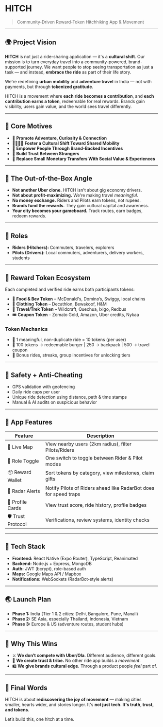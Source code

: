 # HITCH

> Community‑Driven Reward‑Token Hitchhiking App & Movement

---

## 🌍 Project Vision
**HITCH** is not just a ride-sharing application — it's a **cultural shift**. Our mission is to turn everyday travel into a community-powered, brand-supported journey. We want people to stop seeing transportation as just a task — and instead, **embrace the ride** as part of their life story.

We're redefining **urban mobility** and **adventure travel** in India — not with payments, but through **tokenized gratitude**. 

HITCH is a movement where **each ride becomes a contribution**, and **each contribution earns a token**, redeemable for real rewards. Brands gain visibility, users gain value, and the world sees travel differently.

---

## 🚀 Core Motives
- 🧭 **Promote Adventure, Curiosity & Connection**
- 🫱🏽‍🫲🏿 **Foster a Cultural Shift Toward Shared Mobility**
- 🎁 **Empower People Through Brand-Backed Incentives**
- 🤝 **Build Trust Between Strangers**
- 🚫 **Replace Small Monetary Transfers With Social Value & Experiences**

---

## 🧠 The Out-of-the-Box Angle
- **Not another Uber clone.** HITCH isn't about gig economy drivers.
- **Not about profit-maximizing.** We're making travel *meaningful*.
- **No money exchange.** Riders and Pilots earn tokens, not rupees.
- **Brands fund the rewards.** They gain cultural capital and awareness.
- **Your city becomes your gameboard.** Track routes, earn badges, redeem rewards.

---

## 👥 Roles
- **Riders (Hitchers):** Commuters, travelers, explorers
- **Pilots (Drivers):** Local commuters, adventurers, delivery workers, students

---

## 🎁 Reward Token Ecosystem
Each completed and verified ride earns both participants tokens:
- 🍔 **Food & Bev Token** – McDonald's, Domino’s, Swiggy, local chains
- 🎽 **Clothing Token** – Decathlon, Bewakoof, H&M
- 🥾 **Travel/Trek Token** – Wildcraft, Quechua, Ixigo, Redbus
- 🎟 **Coupon Token** – Zomato Gold, Amazon, Uber credits, Nykaa

### Token Mechanics
- 🚗 1 meaningful, non-duplicate ride = 10 tokens (per user)
- 🎯 100 tokens → redeemable burger | 250 → backpack | 500 → travel coupon
- 🔁 Bonus rides, streaks, group incentives for unlocking tiers

---

## 🔐 Safety + Anti-Cheating
- GPS validation with geofencing
- Daily ride caps per user
- Unique ride detection using distance, path & time stamps
- Manual & AI audits on suspicious behavior

---

## 📱 App Features
| Feature             | Description                                                                 |
|---------------------|-----------------------------------------------------------------------------|
| 📍 Live Map          | View nearby users (2km radius), filter Pilots/Riders                        |
| 🔀 Role Toggle       | One switch to toggle between Rider & Pilot modes                            |
| 📦 Reward Wallet     | Sort tokens by category, view milestones, claim gifts                        |
| 🔔 Radar Alerts      | Notify Pilots of Riders ahead like RadarBot does for speed traps            |
| 👤 Profile Cards     | View trust score, ride history, profile badges                              |
| 🛡 Trust Protocol    | Verifications, review systems, identity checks                              |

---

## 🧱 Tech Stack
- **Frontend:** React Native (Expo Router), TypeScript, Reanimated
- **Backend:** Node.js + Express, MongoDB
- **Auth:** JWT (bcrypt), role-based auth
- **Maps:** Google Maps API / Mapbox
- **Notifications:** WebSockets (RadarBot-style alerts)

---

## 🌏 Launch Plan
- **Phase 1:** India (Tier 1 & 2 cities: Delhi, Bangalore, Pune, Manali)
- **Phase 2:** SE Asia, especially Thailand, Indonesia, Vietnam
- **Phase 3:** Europe & US (adventure routes, student hubs)

---

## 💼 Why This Wins
- ⚔ **We don’t compete with Uber/Ola.** Different audience, different goals.
- 🔗 **We create trust & tribe.** No other ride app builds a *movement*.
- 🛍 **We give brands cultural edge.** Through a product people *feel* part of.

---

## 📣 Final Words
HITCH is about **rediscovering the joy of movement** — making cities smaller, hearts wider, and stories longer. It's **not just tech. It's truth, trust, and tokens**.

Let’s build this, one hitch at a time.
